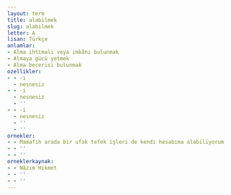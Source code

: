 ```yaml
---
layout: term
title: alabilmek
slug: alabilmek
letter: A
lisan: Türkçe
anlamlar:
- Alma ihtimali veya imkânı bulunmak
- Almaya gücü yetmek
- Alma becerisi bulunmak
ozellikler:
- - -i
  - nesnesiz
- - -i
  - nesnesiz
  - ''
- - -i
  - nesnesiz
  - ''
  - ''
ornekler:
- - Mamafih arada bir ufak tefek işleri de kendi hesabıma alabiliyorum.
- - ''
- - ''
orneklerkaynak:
- - Nâzım Hikmet
- - ''
- - ''
---
```

